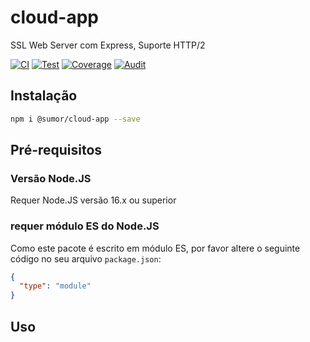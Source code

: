 # cloud-app

SSL Web Server com Express, Suporte HTTP/2

[![CI](https://github.com/sumor-cloud/cloud-app/actions/workflows/ci.yml/badge.svg)](https://github.com/sumor-cloud/cloud-app/actions/workflows/ci.yml)
[![Test](https://github.com/sumor-cloud/cloud-app/actions/workflows/ut.yml/badge.svg)](https://github.com/sumor-cloud/cloud-app/actions/workflows/ut.yml)
[![Coverage](https://github.com/sumor-cloud/cloud-app/actions/workflows/coverage.yml/badge.svg)](https://github.com/sumor-cloud/cloud-app/actions/workflows/coverage.yml)
[![Audit](https://github.com/sumor-cloud/cloud-app/actions/workflows/audit.yml/badge.svg)](https://github.com/sumor-cloud/cloud-app/actions/workflows/audit.yml)

## Instalação

```bash
npm i @sumor/cloud-app --save
```

## Pré-requisitos

### Versão Node.JS

Requer Node.JS versão 16.x ou superior

### requer módulo ES do Node.JS

Como este pacote é escrito em módulo ES,
por favor altere o seguinte código no seu arquivo `package.json`:

```json
{
  "type": "module"
}
```

## Uso
